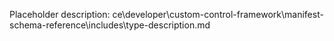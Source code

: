 Placeholder description: ce\developer\custom-control-framework\manifest-schema-reference\includes\type-description.md